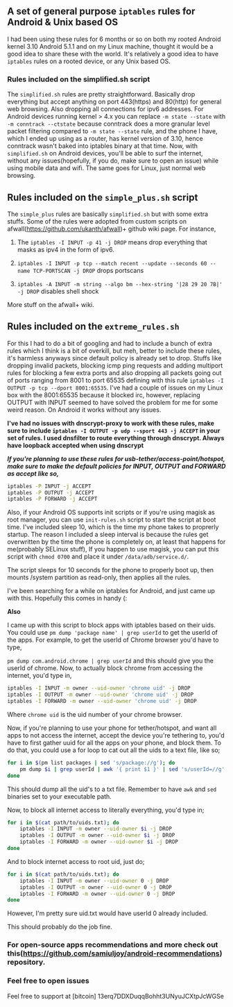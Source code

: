 ## A set of general purpose `iptables` rules for Android & Unix based OS

I had been using these rules for 6 months or so on both my rooted Android kernel 3.10 Android 5.1.1 and on my Linux machine, thought it would be a good idea to share these with the world. It's relatively a good idea to have `iptables` rules on a rooted device, or any Unix based OS.

### Rules included on the **simplified.sh** script

The `simplified.sh` rules are pretty straightforward. Basically drop everything but accept anything on port 443(https) and 80(http) for general web browsing. Also dropping all connections for ipv6 addresses. For Android devices running kernel > 4.x you can replace `-m state --state` with `-m conntrack --ctstate` because conntrack does a more granular level packet filtering compared to `-m state --state` rule, and the phone I have, which I ended up using as a router, has kernel version of 3.10, hence conntrack wasn't baked into iptables binary at that time. Now, with `simplified.sh` on Android devices, you'll be able to surf the internet, without any issues(hopefully, if you do, make sure to open an issue) while using mobile data and wifi. The same goes for Linux, just normal web browsing.

## Rules included on the `simple_plus.sh` script
 
The `simple_plus` rules are basically `simplified.sh` but with some extra stuffs. Some of the rules were adopted from custom scripts on afwall(https://github.com/ukanth/afwall)+ github wiki page. For instance, 

1. The `iptables -I INPUT -p 41 -j DROP` means drop everything that masks as ipv4 in the form of ipv6.

2. `iptables -I INPUT -p tcp --match recent --update --seconds 60 --name TCP-PORTSCAN -j DROP` drops portscans 

3. `iptables -A INPUT -m string --algo bm --hex-string '|28 29 20 7B|' -j DROP` disables shell shock

More stuff on the afwall+ wiki.

## Rules included on the `extreme_rules.sh`

For this I had to do a bit of googling and had to include a bunch of extra rules which I think is a bit of overkill, but meh, better to include these rules, it's harmless anyways since default policy is already set to drop. Stuffs like dropping invalid packets, blocking icmp ping requests and adding multiport rules for blocking a few extra ports and also dropping all packets going out of ports ranging from 8001 to port 65535 defining with this rule `iptables -I OUTPUT -p tcp --dport 8001:65535`. I've had a couple of issues on my Linux box with the 8001:65535 because it blocked irc, however, replacing OUTPUT with INPUT seemed to have solved the problem for me for some weird reason. On Android it works without any issues.

**I've had no issues with dnscrypt-proxy to work with these rules, make sure to include `iptables -I OUTPUT -p udp --sport 443 -j ACCEPT` in your set of rules. I used dnsfilter to route everything through dnscrypt. Always have loopback accepted when using dnscrypt**

***If you're planning to use these rules for usb-tether/access-point/hotspot, make sure to make the default policies for INPUT, OUTPUT and FORWARD as accept like so,***
```sh
iptables -P INPUT -j ACCEPT
iptables -P OUTPUT -j ACCEPT
iptables -P FORWARD -j ACCEPT
```

Also, if your Android OS supports init scripts or if you're using magisk as root manager, you can use `init-rules.sh` script to start the script at boot time. I've included sleep 10, which is the time my phone takes to proprerly startup. The reason I included a sleep interval is because the rules get overwritten by the time the phone is completely on, at least that happens for me(probably SELinux stuff), If you happen to use magisk, you can put this script with `chmod 0700` and place it under `/data/adb/service.d/`.

The script sleeps for 10 seconds for the phone to properly boot up, then mounts /system partition as read-only, then applies all the rules.

I've been searching for a while on iptables for Android, and just came up with this. Hopefully this comes in handy (:

**Also**

I came up with this script to block apps with iptables based on their uids.
You could use `pm dump 'package name' | grep userId` to get the userId of the apps. For example, to get the userId of Chrome browser you'd have to type,

`pm dump com.android.chrome | grep userId` and this should give you the userId of chrome. Now, to actually block chrome from accessing the internet, you'd type in, 

```sh
iptables -I INPUT -m owner --uid-owner 'chrome uid' -j DROP
iptables -I OUTPUT -m owner --uid-owner 'chrome uid' -j DROP
iptables -I FORWARD -m owner --uid-owner 'chrome uid' -j DROP
```
Where `chrome uid` is the uid number of your chrome browser.

Now, if you're planning to use your phone for tether/hotspot, and want all apps to not access the internet, accept the device you're tethering to, you'd have to first gather uuid for all the apps on your phone, and block them. To do that, you could use a for loop to cat out all the uids to a text file, like so;

```sh
for i in $(pm list packages | sed 's/package://g'); do
	pm dump $i | grep userId | awk '{ print $1 }' | sed 's/userId=//g' | grep -v launch >> uids.txt
done
```

This should dump all the uid's to a txt file. Remember to have `awk` and `sed` binaries set to your executable path.

Now, to block all internet access to literally everything, you'd type in;

```sh
for i in $(cat path/to/uids.txt); do
	iptables -I INPUT -m owner --uid-owner $i -j DROP
	iptables -I OUTPUT -m owner --uid-owner $i -j DROP
	iptables -I FORWARD -m owner --uid-owner $i -j DROP
done
```

And to block internet access to root uid, just do;

```sh
for i in $(cat path/to/uids.txt); do
	iptables -I INPUT -m owner --uid-owner 0 -j DROP
	iptables -I OUTPUT -m owner --uid-owner 0 -j DROP
	iptables -I FORWARD -m owner --uid-owner 0 -j DROP
done
```

However, I'm pretty sure uid.txt would have userId 0 already included. 

This should probably do the job fine.

### For open-source apps recommendations and more check out this(https://github.com/samiuljoy/android-recommendations) repository.

### Feel free to open issues

Feel free to support at [bitcoin] 13erq7DDXDuqqBohht3UNyuJCXtpJcWGSe
